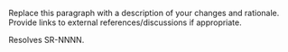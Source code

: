 <!-- What's in this pull request? -->
Replace this paragraph with a description of your changes and rationale. Provide links to external references/discussions if appropriate.

<!-- If this pull request resolves any bugs in the Swift bug tracker, provide a link: -->
Resolves SR-NNNN.

<!--
Before merging this pull request, you must run the Swift continuous integration tests.
For information about triggering CI builds via @swift-ci, see:
https://github.com/apple/swift/blob/master/docs/ContinuousIntegration.md#swift-ci

Thank you for your contribution to Swift!
-->
